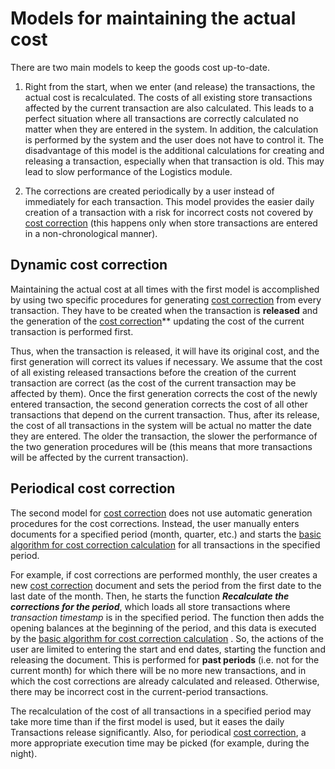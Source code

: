 # Models for maintaining the actual cost

There are two main models to keep the goods cost up-to-date.

1.	Right from the start, when we enter (and release) the transactions, the actual cost is recalculated. The costs of all existing store transactions affected by the current transaction are also calculated. This leads to a perfect situation where all transactions are correctly calculated no matter when they are entered in the system. In addition, the calculation is performed by the system and the user does not have to control it. The disadvantage of this model is the additional calculations for creating and releasing a transaction, especially when that transaction is old. This may lead to slow performance of the Logistics module.

2.	The corrections are created periodically by a user instead of immediately for each transaction. This model provides the easier daily creation of a transaction with a risk for incorrect costs not covered by [cost correction](https://docs.erp.net/tech/modules/logistics/concepts/goods-cost/cost-correction/index.html?q=cost) (this happens only when store transactions are entered in a non-chronological manner).

## Dynamic cost correction

Maintaining the actual cost at all times with the first model is accomplished by using two specific procedures for generating [cost correction](https://docs.erp.net/tech/modules/logistics/concepts/goods-cost/cost-correction/index.html?q=cost) from every transaction. They have to be created when the transaction is <b>released</b> and the generation of the [cost correction](https://docs.erp.net/tech/modules/logistics/concepts/goods-cost/cost-correction/index.html?q=cost)** updating the cost of the current transaction is performed first.

Thus, when the transaction is released, it will have its original cost, and the first generation will correct its values if necessary. We assume that the cost of all existing released transactions before the creation of the current transaction are correct (as the cost of the current transaction may be affected by them). Once the first generation corrects the cost of the newly entered transaction, the second generation corrects the cost of all other transactions that depend on the current transaction. Thus, after its release, the cost of all transactions in the system will be actual no matter the date they are entered. The older the transaction, the slower the performance of the two generation procedures will be (this means that more transactions will be affected by the current transaction).

## Periodical cost correction

The second model for [cost correction](https://docs.erp.net/tech/modules/logistics/concepts/goods-cost/cost-correction/index.html?q=cost) does not use automatic generation procedures for the cost corrections. Instead, the user manually enters documents for a specified period (month, quarter, etc.) and starts the [basic algorithm for cost correction calculation](https://docs.erp.net/tech/modules/logistics/concepts/goods-cost/cost-correction/basic-algorithm-for-cost-correction-calculation.html?q=Basic%20Algorithm%20For%20Cost%20Correction%20Calculation) for all transactions in the specified period.

For example, if cost corrections are performed monthly, the user creates a new [cost correction](https://docs.erp.net/tech/modules/logistics/concepts/goods-cost/cost-correction/index.html?q=cost) document and sets the period from the first date to the last date of the month. Then, he starts the function <b><i>Recalculate the corrections for the period</i></b>, which loads all store transactions where <i>transaction timestamp</i> is in the specified period. The function then adds the opening balances at the beginning of the period, and this data is executed by the [basic algorithm for cost correction calculation](https://docs.erp.net/tech/modules/logistics/concepts/goods-cost/cost-correction/basic-algorithm-for-cost-correction-calculation.html?q=Basic%20Algorithm%20For%20Cost%20Correction%20Calculation) . So, the actions of the user are limited to entering the start and end dates, starting the function and releasing the document. This is performed for <b>past periods</b> (i.e. not for the current month) for which there will be no more new transactions, and in which the cost corrections are already calculated and released. Otherwise, there may be incorrect cost in the current-period transactions.

The recalculation of the cost of all transactions in a specified period may take more time than if the first model is used, but it eases the daily Transactions release significantly. Also, for periodical [cost correction](https://docs.erp.net/tech/modules/logistics/concepts/goods-cost/cost-correction/index.html?q=cost), a more appropriate execution time may be picked (for example, during the night).

